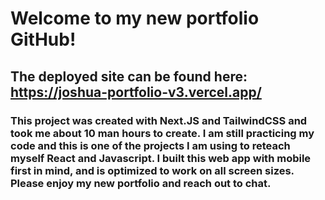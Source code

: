 # Welcome to my new portfolio GitHub!

## The deployed site can be found here: https://joshua-portfolio-v3.vercel.app/

### This project was created with Next.JS and TailwindCSS and took me about 10 man hours to create. I am still practicing my code and this is one of the projects I am using to reteach myself React and Javascript. I built this web app with mobile first in mind, and is optimized to work on all screen sizes. Please enjoy my new portfolio and reach out to chat.
